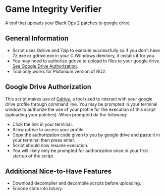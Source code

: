 # Game Integrity Verifier
A tool that uploads your Black Ops 2 patches to google drive.

## General Information
- Script uses Gdrive and 7zip to execute successfully so if you don't have
  7z.exe or gdrive.exe in your C:\Windows directory, it installs it for you.
- You may need to authorize gdrive to upload to files to your google drive. 
  [See Google Drive Authorization](#google-drive-authorization).
- Tool only works for Plutonium version of BO2.

## Google Drive Authorization
This script makes use of [Gdrive](https://github.com/prasmussen/gdrive), a tool used to interact with your google drive profile
through command line. You may be prompted in your terminal window to authorize the use of your profile for the execution of this 
script (uploading your patches). When prompted do the following:
- Click the link in your terminal.
- Allow gdrive to access your profile.
- Copy the authorization code given to you by google drive and paste it in your terminal then press enter.
- Script should now resume execution. 
- You will likely only be prompted for authorization once in your first startup of the script.

## Additional Nice-to-Have Features
- Download decompiler and decompile scripts before uploading.
- Encode stats into binary.

